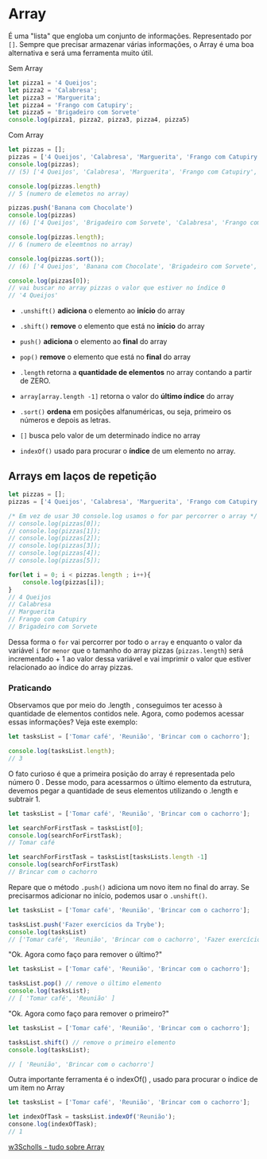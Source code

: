 # Array
É uma "lista" que engloba um conjunto de informações. Representado por `[]`.
Sempre que precisar armazenar várias informações, o Array é uma boa alternativa e será uma ferramenta muito útil.

Sem Array
```javascript
let pizza1 = '4 Queijos'; 
let pizza2 = 'Calabresa';
let pizza3 = 'Marguerita';
let pizza4 = 'Frango com Catupiry';
let pizza5 = 'Brigadeiro com Sorvete'
console.log(pizza1, pizza2, pizza3, pizza4, pizza5)
```

Com Array
```javascript
let pizzas = [];
pizzas = ['4 Queijos', 'Calabresa', 'Marguerita', 'Frango com Catupiry', 'Brigadeiro com Sorvete']
console.log(pizzas);
// (5) ['4 Queijos', 'Calabresa', 'Marguerita', 'Frango com Catupiry', 'Brigadeiro com Sorvete']

console.log(pizzas.length)
// 5 (numero de elemetos no array)

pizzas.push('Banana com Chocolate')
console.log(pizzas)
// (6) ['4 Queijos', 'Brigadeiro com Sorvete', 'Calabresa', 'Frango com Catupiry', 'Marguerita', 'Banana com Chocolate']

console.log(pizzas.length);
// 6 (numero de eleemtnos no array)

console.log(pizzas.sort());
// (6) ['4 Queijos', 'Banana com Chocolate', 'Brigadeiro com Sorvete', 'Calabresa', 'Frango com Catupiry', 'Marguerita']

console.log(pizzas[0]);
// vai buscar no array pizzas o valor que estiver no índice 0
// '4 Queijos'
```


- `.unshift()` **adiciona** o elemento ao **início** do array
- `.shift()` **remove** o elemento que está no **início** do array

- `push()` **adiciona** o elemento ao **final** do array
- `pop()` **remove** o elemento que está no **final** do array

- `.length` retorna a **quantidade de elementos** no array contando a partir de ZERO.
- `array[array.length -1]` retorna o valor do **último índice** do array
  
- `.sort()` **ordena** em posições alfanuméricas, ou seja, primeiro os números e depois as letras.
- `[]` busca pelo valor de um determinado índice no array

- `indexOf()` usado para procurar o **índice** de um elemento no array.



## Arrays em laços de repetição

```javascript
let pizzas = [];
pizzas = ['4 Queijos', 'Calabresa', 'Marguerita', 'Frango com Catupiry', 'Brigadeiro com Sorvete']

/* Em vez de usar 30 console.log usamos o for par percorrer o array */
// console.log(pizzas[0]);
// console.log(pizzas[1]);
// console.log(pizzas[2]);
// console.log(pizzas[3]);
// console.log(pizzas[4]);
// console.log(pizzas[5]);

for(let i = 0; i < pizzas.length ; i++){
    console.log(pizzas[i]);
}
// 4 Queijos
// Calabresa
// Marguerita
// Frango com Catupiry
// Brigadeiro com Sorvete
```

Dessa forma o `for` vai percorrer por todo o `array` e enquanto o valor da variável `i` for `menor` que o tamanho do array pizzas (`pizzas.length`) será incrementado + 1 ao valor dessa variável e vai imprimir o valor que estiver relacionado ao índice do array pizzas.  


### Praticando
Observamos que por meio do .length , conseguimos ter acesso à quantidade de elementos contidos nele. Agora, como podemos acessar essas informações? Veja este exemplo:
```javascript
let tasksList = ['Tomar café', 'Reunião', 'Brincar com o cachorro'];

console.log(tasksList.length);
// 3
```


O fato curioso é que a primeira posição do array é representada pelo número 0 . Desse modo, para acessarmos o último elemento da estrutura, devemos pegar a quantidade de seus elementos utilizando o .length e subtrair 1.
```javascript
let tasksList = ['Tomar café', 'Reunião', 'Brincar com o cachorro'];

let searchForFirstTask = tasksList[0];
console.log(searchForFirstTask);
// Tomar café

let searchForFirstTask = tasksList[tasksLists.length -1]
console.log(searchForFirstTask)
// Brincar com o cachorro
```

Repare que o método `.push()` adiciona um novo item no final do array. Se precisarmos adicionar no início, podemos usar o `.unshift()`. 
```javascript
let tasksList = ['Tomar café', 'Reunião', 'Brincar com o cachorro'];

tasksList.push('Fazer exercícios da Trybe');
console.log(tasksList)
// ['Tomar café', 'Reunião', 'Brincar com o cachorro', 'Fazer exercícios da Trybe']
```

"Ok. Agora como faço para remover o último?"
```javascript
let tasksList = ['Tomar café', 'Reunião', 'Brincar com o cachorro'];

tasksList.pop() // remove o último elemento
console.log(tasksList);
// [ 'Tomar café', 'Reunião' ]
```

"Ok. Agora como faço para remover o primeiro?"
```javascript
let tasksList = ['Tomar café', 'Reunião', 'Brincar com o cachorro'];

tasksList.shift() // remove o primeiro elemento
console.log(tasksList);

// [ 'Reunião', 'Brincar com o cachorro']
```

Outra importante ferramenta é o indexOf() , usado para procurar o índice de um item no Array
```javascript
let tasksList = ['Tomar café', 'Reunião', 'Brincar com o cachorro'];

let indexOfTask = tasksList.indexOf('Reunião');
consone.log(indexOfTask);
// 1
```


[w3Scholls - tudo sobre Array](https://www.w3schools.com/jsref/jsref_obj_array.asp)